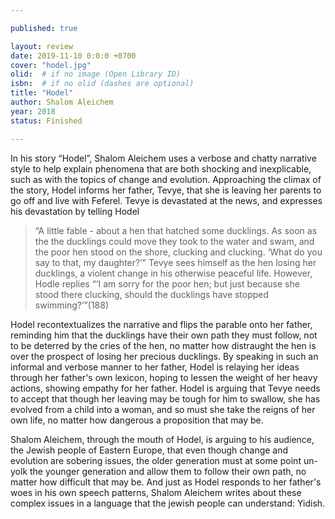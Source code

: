 ```yaml
---

published: true

layout: review
date: 2019-11-10 0:0:0 +0700
cover: "hodel.jpg"
olid:  # if no image (Open Library ID)
isbn:  # if no olid (dashes are optional)
title: "Hodel"
author: Shalom Aleichem
year: 2018
status: Finished 

---
```


In his story “Hodel”, Shalom Aleichem uses a verbose and chatty narrative style to help explain phenomena that are both shocking and inexplicable, such as with the topics of change and evolution. Approaching the climax of the story, Hodel informs her father, Tevye, that she is leaving her parents to go off and live with Feferel. Tevye is devastated at the news, and expresses his devastation by telling Hodel 
> “A little fable - about a hen that hatched some ducklings. As soon as the the ducklings could move they took to the water and swam, and the poor hen stood on the shore, clucking and clucking. ‘What do you say to that, my daughter?’” Tevye sees himself as the hen losing her ducklings, a violent change in his otherwise peaceful life.  However, Hodle replies “‘I am sorry for the poor hen; but just because she stood there clucking, should the ducklings have stopped swimming?’”(188)

Hodel recontextualizes the narrative and flips the parable onto her father, reminding him that the ducklings have their own path they must follow, not to be deterred by the cries of the hen, no matter how distraught the hen is over the prospect of losing her precious ducklings. By speaking in such an informal and verbose manner to her father, Hodel is relaying her ideas through her father's own lexicon, hoping to lessen the weight of her heavy actions, showing empathy for her father. Hodel is arguing that Tevye needs to accept that though her leaving may be tough for him to swallow, she has evolved from a child into a woman, and so must she take the reigns of her own life, no matter how dangerous a proposition that may be.

Shalom Aleichem, through the mouth of Hodel, is arguing to his audience, the Jewish people of Eastern Europe, that even though change and evolution are sobering issues, the older generation must at some point un-yolk the younger generation and allow them to follow their own path, no matter how difficult that may be. And just as Hodel responds to her father's woes in his own speech patterns, Shalom Aleichem writes about these complex issues in a language that the jewish people can understand: Yidish. 